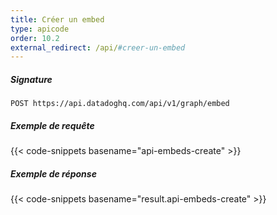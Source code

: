 ```yaml
---
title: Créer un embed
type: apicode
order: 10.2
external_redirect: /api/#creer-un-embed
---
```


##### Signature
`POST https://api.datadoghq.com/api/v1/graph/embed`
##### Exemple de requête
{{< code-snippets basename="api-embeds-create" >}}
##### Exemple de réponse
{{< code-snippets basename="result.api-embeds-create" >}}
